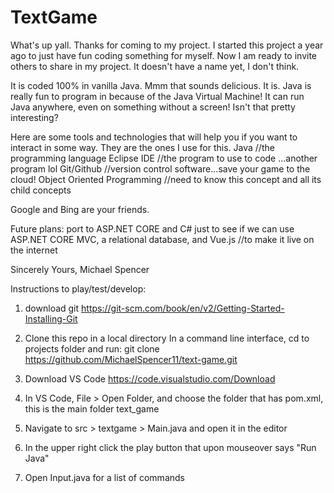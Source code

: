 # TextGame
What's up yall. Thanks for coming to my project. I started this project a year ago to just have fun coding something for myself.
Now I am ready to invite others to share in my project. It doesn't have a name yet, I don't think.

It is coded 100% in vanilla Java. Mmm that sounds delicious. It is. Java is really fun to program in because of the Java Virtual Machine!
It can run Java anywhere, even on something without a screen! Isn't that pretty interesting?

Here are some tools and technologies that will help you if you want to interact in some way. They are the ones I use for this.
Java //the programming language
Eclipse IDE //the program to use to code ...another program lol
Git/Github  //version control software...save your game to the cloud!
Object Oriented Programming //need to know this concept and all its child concepts

Google and Bing are your friends.

Future plans:
port to ASP.NET CORE and C# just to see if we can
use ASP.NET CORE MVC, a relational database, and Vue.js //to make it live on the internet 

Sincerely Yours,
Michael Spencer

Instructions to play/test/develop:

1. download git
  https://git-scm.com/book/en/v2/Getting-Started-Installing-Git
  
2. Clone this repo in a local directory
  In a command line interface, cd to projects folder and run:
  git clone https://github.com/MichaelSpencer11/text-game.git
3. Download VS Code
  https://code.visualstudio.com/Download
4. In VS Code, File > Open Folder, and choose the folder that has pom.xml, this is the main folder text_game
5. Navigate to src > textgame > Main.java and open it in the editor
6. In the upper right click the play button that upon mouseover says "Run Java"
7. Open Input.java for a list of commands
